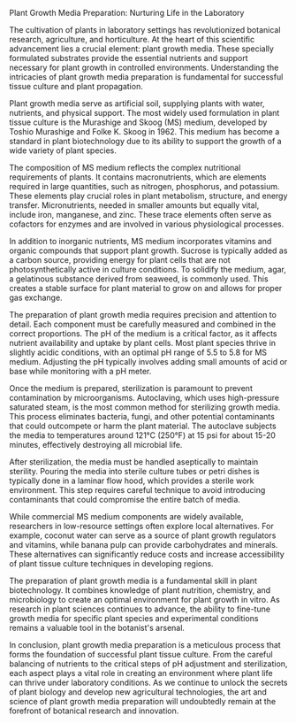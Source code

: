 Plant Growth Media Preparation: Nurturing Life in the Laboratory

The cultivation of plants in laboratory settings has revolutionized botanical research, agriculture, and horticulture. At the heart of this scientific advancement lies a crucial element: plant growth media. These specially formulated substrates provide the essential nutrients and support necessary for plant growth in controlled environments. Understanding the intricacies of plant growth media preparation is fundamental for successful tissue culture and plant propagation.

Plant growth media serve as artificial soil, supplying plants with water, nutrients, and physical support. The most widely used formulation in plant tissue culture is the Murashige and Skoog (MS) medium, developed by Toshio Murashige and Folke K. Skoog in 1962. This medium has become a standard in plant biotechnology due to its ability to support the growth of a wide variety of plant species.

The composition of MS medium reflects the complex nutritional requirements of plants. It contains macronutrients, which are elements required in large quantities, such as nitrogen, phosphorus, and potassium. These elements play crucial roles in plant metabolism, structure, and energy transfer. Micronutrients, needed in smaller amounts but equally vital, include iron, manganese, and zinc. These trace elements often serve as cofactors for enzymes and are involved in various physiological processes.

In addition to inorganic nutrients, MS medium incorporates vitamins and organic compounds that support plant growth. Sucrose is typically added as a carbon source, providing energy for plant cells that are not photosynthetically active in culture conditions. To solidify the medium, agar, a gelatinous substance derived from seaweed, is commonly used. This creates a stable surface for plant material to grow on and allows for proper gas exchange.

The preparation of plant growth media requires precision and attention to detail. Each component must be carefully measured and combined in the correct proportions. The pH of the medium is a critical factor, as it affects nutrient availability and uptake by plant cells. Most plant species thrive in slightly acidic conditions, with an optimal pH range of 5.5 to 5.8 for MS medium. Adjusting the pH typically involves adding small amounts of acid or base while monitoring with a pH meter.

Once the medium is prepared, sterilization is paramount to prevent contamination by microorganisms. Autoclaving, which uses high-pressure saturated steam, is the most common method for sterilizing growth media. This process eliminates bacteria, fungi, and other potential contaminants that could outcompete or harm the plant material. The autoclave subjects the media to temperatures around 121°C (250°F) at 15 psi for about 15-20 minutes, effectively destroying all microbial life.

After sterilization, the media must be handled aseptically to maintain sterility. Pouring the media into sterile culture tubes or petri dishes is typically done in a laminar flow hood, which provides a sterile work environment. This step requires careful technique to avoid introducing contaminants that could compromise the entire batch of media.

While commercial MS medium components are widely available, researchers in low-resource settings often explore local alternatives. For example, coconut water can serve as a source of plant growth regulators and vitamins, while banana pulp can provide carbohydrates and minerals. These alternatives can significantly reduce costs and increase accessibility of plant tissue culture techniques in developing regions.

The preparation of plant growth media is a fundamental skill in plant biotechnology. It combines knowledge of plant nutrition, chemistry, and microbiology to create an optimal environment for plant growth in vitro. As research in plant sciences continues to advance, the ability to fine-tune growth media for specific plant species and experimental conditions remains a valuable tool in the botanist's arsenal.

In conclusion, plant growth media preparation is a meticulous process that forms the foundation of successful plant tissue culture. From the careful balancing of nutrients to the critical steps of pH adjustment and sterilization, each aspect plays a vital role in creating an environment where plant life can thrive under laboratory conditions. As we continue to unlock the secrets of plant biology and develop new agricultural technologies, the art and science of plant growth media preparation will undoubtedly remain at the forefront of botanical research and innovation.